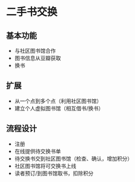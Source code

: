# 二手书交换

## 基本功能

- 与社区图书馆合作
- 图书信息从豆瓣获取
- 换书

## 扩展

- 从一个点到多个点（利用社区图书馆）
- 建立个人虚拟图书馆（相互借书/换书）

## 流程设计

- 注册
- 在线提供待交换书单
- 待交换书交到社区图书馆（检查、确认，增加积分）
- 社区图书馆将可交换书上线
- 读者预订/到图书馆取书，扣除积分